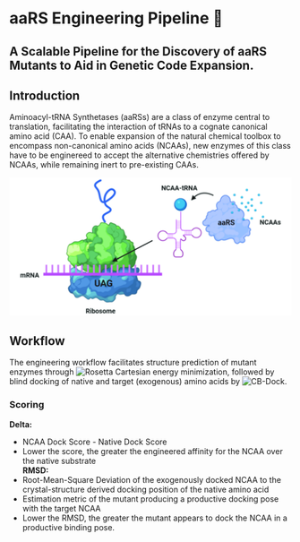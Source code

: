# aaRS Engineering Pipeline 🧬

## A Scalable Pipeline for the Discovery of aaRS Mutants to Aid in Genetic Code Expansion.

## Introduction
Aminoacyl-tRNA Synthetases (aaRSs) are a class of enzyme central to translation,
facilitating the interaction of tRNAs to a cognate canonical amino acid (CAA).
To enable expansion of the natural chemical toolbox to encompass non-canonical
amino acids (NCAAs), new enzymes of this class have to be enginereed to accept
the alternative chemistries offered by NCAAs, while remaining inert to
pre-existing CAAs.

![](assets/translation.jpg)

## Workflow
The engineering workflow facilitates structure prediction of mutant enzymes
through ![Rosetta Cartesian](https://www.rosettacommons.org/docs/latest/cartesian-ddG) energy minimization, followed by blind docking of
native and target (exogenous) amino acids by ![CB-Dock](http://clab.labshare.cn/cb-dock/php/).

### Scoring
**Delta:**
* NCAA Dock Score - Native Dock Score
* Lower the score, the greater the engineered affinity for the NCAA over the
native substrate\
**RMSD:**
* Root-Mean-Square Deviation of the exogenously docked NCAA to the crystal-structure
derived docking position of the native amino acid
* Estimation metric of the mutant producing a productive docking pose with the
target NCAA
* Lower the RMSD, the greater the mutant appears to dock the NCAA in a
productive binding pose.
